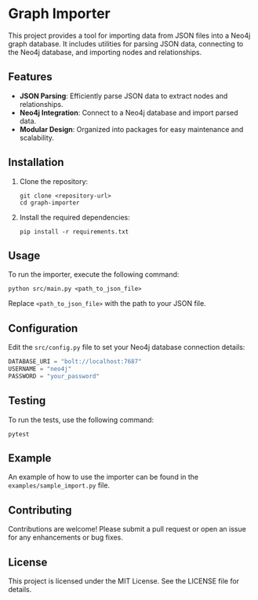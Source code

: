 # Graph Importer

This project provides a tool for importing data from JSON files into a Neo4j graph database. It includes utilities for parsing JSON data, connecting to the Neo4j database, and importing nodes and relationships.

## Features

- **JSON Parsing**: Efficiently parse JSON data to extract nodes and relationships.
- **Neo4j Integration**: Connect to a Neo4j database and import parsed data.
- **Modular Design**: Organized into packages for easy maintenance and scalability.

## Installation

1. Clone the repository:
   ```
   git clone <repository-url>
   cd graph-importer
   ```

2. Install the required dependencies:
   ```
   pip install -r requirements.txt
   ```

## Usage

To run the importer, execute the following command:

```
python src/main.py <path_to_json_file>
```

Replace `<path_to_json_file>` with the path to your JSON file.

## Configuration

Edit the `src/config.py` file to set your Neo4j database connection details:

```python
DATABASE_URI = "bolt://localhost:7687"
USERNAME = "neo4j"
PASSWORD = "your_password"
```

## Testing

To run the tests, use the following command:

```
pytest
```

## Example

An example of how to use the importer can be found in the `examples/sample_import.py` file.

## Contributing

Contributions are welcome! Please submit a pull request or open an issue for any enhancements or bug fixes.

## License

This project is licensed under the MIT License. See the LICENSE file for details.
